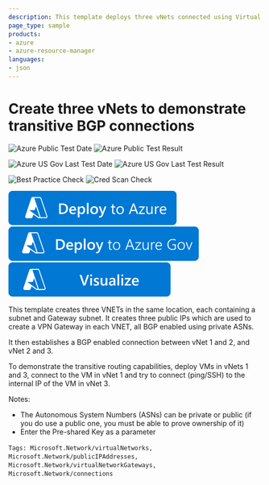 ```yaml
---
description: This template deploys three vNets connected using Virtual Network Gateways and BGP-enabled connections
page_type: sample
products:
- azure
- azure-resource-manager
languages:
- json
---
```

# Create three vNets to demonstrate transitive BGP connections

![Azure Public Test Date](https://azurequickstartsservice.blob.core.windows.net/badges/quickstarts/microsoft.network/vnet-transitive-bgp/PublicLastTestDate.svg)
![Azure Public Test Result](https://azurequickstartsservice.blob.core.windows.net/badges/quickstarts/microsoft.network/vnet-transitive-bgp/PublicDeployment.svg)

![Azure US Gov Last Test Date](https://azurequickstartsservice.blob.core.windows.net/badges/quickstarts/microsoft.network/vnet-transitive-bgp/FairfaxLastTestDate.svg)
![Azure US Gov Last Test Result](https://azurequickstartsservice.blob.core.windows.net/badges/quickstarts/microsoft.network/vnet-transitive-bgp/FairfaxDeployment.svg)

![Best Practice Check](https://azurequickstartsservice.blob.core.windows.net/badges/quickstarts/microsoft.network/vnet-transitive-bgp/BestPracticeResult.svg)
![Cred Scan Check](https://azurequickstartsservice.blob.core.windows.net/badges/quickstarts/microsoft.network/vnet-transitive-bgp/CredScanResult.svg)

[![Deploy To Azure](https://raw.githubusercontent.com/Azure/azure-quickstart-templates/master/1-CONTRIBUTION-GUIDE/images/deploytoazure.svg?sanitize=true)](https://portal.azure.com/#create/Microsoft.Template/uri/https%3A%2F%2Fraw.githubusercontent.com%2FAzure%2Fazure-quickstart-templates%2Fmaster%2Fquickstarts%2Fmicrosoft.network%2Fvnet-transitive-bgp%2Fazuredeploy.json)
[![Deploy To Azure US Gov](https://raw.githubusercontent.com/Azure/azure-quickstart-templates/master/1-CONTRIBUTION-GUIDE/images/deploytoazuregov.svg?sanitize=true)](https://portal.azure.us/#create/Microsoft.Template/uri/https%3A%2F%2Fraw.githubusercontent.com%2FAzure%2Fazure-quickstart-templates%2Fmaster%2Fquickstarts%2Fmicrosoft.network%2Fvnet-transitive-bgp%2Fazuredeploy.json)
[![Visualize](https://raw.githubusercontent.com/Azure/azure-quickstart-templates/master/1-CONTRIBUTION-GUIDE/images/visualizebutton.svg?sanitize=true)](http://armviz.io/#/?load=https%3A%2F%2Fraw.githubusercontent.com%2FAzure%2Fazure-quickstart-templates%2Fmaster%2Fquickstarts%2Fmicrosoft.network%2Fvnet-transitive-bgp%2Fazuredeploy.json)

This template creates three VNETs in the same location, each containing a subnet and Gateway subnet. It creates three public IPs which are used to create a VPN Gateway in each VNET, all BGP enabled using private ASNs.

It then establishes a BGP enabled connection between vNet 1 and 2, and vNet 2 and 3.

To demonstrate the transitive routing capabilities, deploy VMs in vNets 1 and 3, connect to the VM in vNet 1 and try to connect (ping/SSH) to the internal IP of the VM in vNet 3.

Notes:
- The Autonomous System Numbers (ASNs) can be private or public (if you do use a public one, you must be able to prove ownership of it)
- Enter the Pre-shared Key as a parameter

`Tags: Microsoft.Network/virtualNetworks, Microsoft.Network/publicIPAddresses, Microsoft.Network/virtualNetworkGateways, Microsoft.Network/connections`
